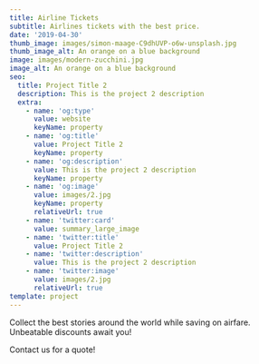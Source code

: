 ```yaml
---
title: Airline Tickets
subtitle: Airlines tickets with the best price.
date: '2019-04-30'
thumb_image: images/simon-maage-C9dhUVP-o6w-unsplash.jpg
thumb_image_alt: An orange on a blue background
image: images/modern-zucchini.jpg
image_alt: An orange on a blue background
seo:
  title: Project Title 2
  description: This is the project 2 description
  extra:
    - name: 'og:type'
      value: website
      keyName: property
    - name: 'og:title'
      value: Project Title 2
      keyName: property
    - name: 'og:description'
      value: This is the project 2 description
      keyName: property
    - name: 'og:image'
      value: images/2.jpg
      keyName: property
      relativeUrl: true
    - name: 'twitter:card'
      value: summary_large_image
    - name: 'twitter:title'
      value: Project Title 2
    - name: 'twitter:description'
      value: This is the project 2 description
    - name: 'twitter:image'
      value: images/2.jpg
      relativeUrl: true
template: project
---
```

Collect the best stories around the world while saving on airfare. Unbeatable discounts await you!

Contact us for a quote!
